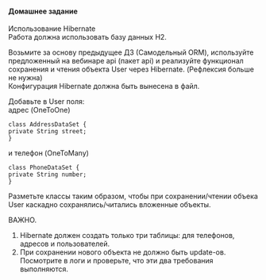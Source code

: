 #### Домашнее задание
Использование Hibernate  
Работа должна использовать базу данных H2.

Возьмите за основу предыдущее ДЗ (Самодельный ORM), используйте предложенный на вебинаре api (пакет api) и реализуйте функционал сохранения и чтения объекта User через Hibernate.
(Рефлексия больше не нужна)  
Конфигурация Hibernate должна быть вынесена в файл.

Добавьте в User поля:  
адрес (OneToOne)

```
class AddressDataSet {  
private String street;  
}
```

и телефон (OneToMany)

```
class PhoneDataSet {  
private String number;  
}
```

Разметьте классы таким образом, чтобы при сохранении/чтении объека User каскадно сохранялись/читались вложенные объекты.

ВАЖНО.
1) Hibernate должен создать только три таблицы: для телефонов, адресов и пользователей.
2) При сохранении нового объекта не должно быть update-ов.
Посмотрите в логи и проверьте, что эти два требования выполняются.
